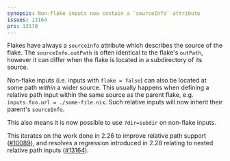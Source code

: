 ```yaml
---
synopsis: Non-flake inputs now contain a `sourceInfo` attribute
issues: 13164
prs: 13170
---
```


Flakes have always a `sourceInfo` attribute which describes the source of the flake.
The `sourceInfo.outPath` is often identical to the flake's `outPath`, however it can differ when the flake is located in a subdirectory of its source.

Non-flake inputs (i.e. inputs with `flake = false`) can also be located at some path _within_ a wider source.
This usually happens when defining a relative path input within the same source as the parent flake, e.g. `inputs.foo.url = ./some-file.nix`.
Such relative inputs will now inherit their parent's `sourceInfo`.

This also means it is now possible to use `?dir=subdir` on non-flake inputs.

This iterates on the work done in 2.26 to improve relative path support ([#10089](https://github.com/BasedLinux/bsd/pull/10089)),
and resolves a regression introduced in 2.28 relating to nested relative path inputs ([#13164](https://github.com/BasedLinux/bsd/issues/13164)).
